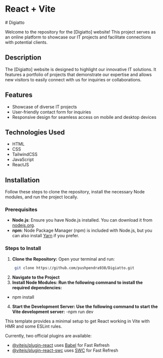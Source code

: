 # React + Vite

 # Digiatto

Welcome to the repository for the [Digiatto] website! This project serves as an online platform to showcase our IT projects and facilitate connections with potential clients.

## Description
The [Digiatto] website is designed to highlight our innovative IT solutions. It features a portfolio of projects that demonstrate our expertise and allows new visitors to easily connect with us for inquiries or collaborations.

## Features
- Showcase of diverse IT projects 
- User-friendly contact form for inquiries
- Responsive design for seamless access on mobile and desktop devices

## Technologies Used
- HTML
- CSS
- TailwindCSS
- JavaScript
- ReactJS

## Installation
Follow these steps to clone the repository, install the necessary Node modules, and run the project locally.

### Prerequisites
- **Node.js**: Ensure you have Node.js installed. You can download it from [nodejs.org](https://nodejs.org/).
- **npm**: Node Package Manager (npm) is included with Node.js, but you can also install [Yarn](https://yarnpkg.com/) if you prefer.

### Steps to Install

1. **Clone the Repository:**
   Open your terminal and run:
   ```bash
    git clone https://github.com/pushpendra938/Digiatto.git

2. **Navigate to the Project**
3. **Install Node Modules: Run the following command to install the required dependencies:**
  - npm install
4. **Start the Development Server: Use the following command to start the Vite development server:**
  -npm run dev

This template provides a minimal setup to get React working in Vite with HMR and some ESLint rules.

Currently, two official plugins are available:

- [@vitejs/plugin-react](https://github.com/vitejs/vite-plugin-react/blob/main/packages/plugin-react/README.md) uses [Babel](https://babeljs.io/) for Fast Refresh
- [@vitejs/plugin-react-swc](https://github.com/vitejs/vite-plugin-react-swc) uses [SWC](https://swc.rs/) for Fast Refresh
#
